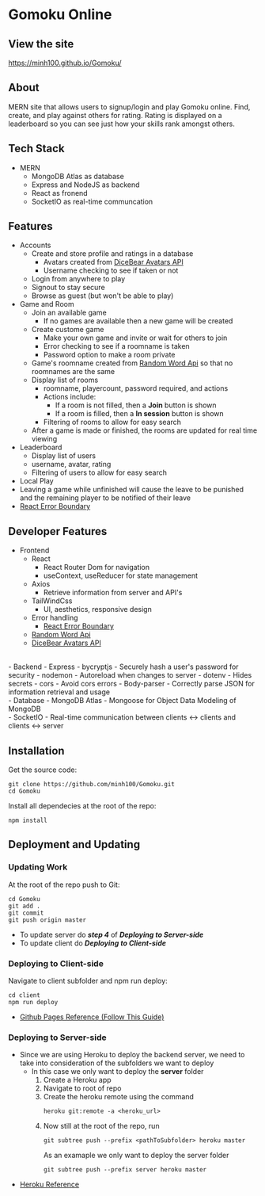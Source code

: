 # Gomoku Online

## View the site
https://minh100.github.io/Gomoku/

## About
MERN site that allows users to signup/login and play Gomoku online. Find, create, and play against others for rating. Rating is displayed on a leaderboard so you can see just how your skills rank amongst others.

## Tech Stack
- MERN
    - MongoDB Atlas as database
    - Express and NodeJS as backend
    - React as fronend
    - SocketIO as real-time communcation

## Features

- Accounts
    - Create and store profile and ratings in a database
        - Avatars created from [DiceBear Avatars API](https://avatars.dicebear.com/)
        - Username checking to see if taken or not
    - Login from anywhere to play
    - Signout to stay secure
    - Browse as guest (but won't be able to play)
- Game and Room
    - Join an available game
        - If no games are available then a new game will be created
    - Create custome game
        - Make your own game and invite or wait for others to join
        - Error checking to see if a roomname is taken
        - Password option to make a room private
    - Game's roomname created from [Random Word Api](https://random-word-api.herokuapp.com) so that no roomnames are the same
    - Display list of rooms
        - roomname, playercount, password required, and actions
        - Actions include:
            - If a room is not filled, then a **Join** button is shown
            - If a room is filled, then a **In session** button is shown
        - Filtering of rooms to allow for easy search
    - After a game is made or finished, the rooms are updated for real time viewing
- Leaderboard
    - Display list of users
    - username, avatar, rating
    - Filtering of users to allow for easy search
- Local Play
- Leaving a game while unfinished will cause the leave to be punished and the remaining player to be notified of their leave
- [React Error Boundary](https://github.com/bvaughn/react-error-boundary#readme)

## Developer Features

- Frontend
    - React
        - React Router Dom for navigation
        - useContext, useReducer for state management
    - Axios 
        - Retrieve information from server and API's
    - TailWindCss
        - UI, aesthetics, responsive design
    - Error handling
        - [React Error Boundary](https://github.com/bvaughn/react-error-boundary#readme)
    - [Random Word Api](https://random-word-api.herokuapp.com)
    - [DiceBear Avatars API](https://avatars.dicebear.com/)
<br/>
- Backend
    - Express
    - bycryptjs
        - Securely hash a user's password for security
    - nodemon
        - Autoreload when changes to server
    - dotenv
        - Hides secrets
    - cors
        - Avoid cors errors
    - Body-parser
        - Correctly parse JSON for information retrieval and usage
<br/>
- Database
    - MongoDB Atlas
        - Mongoose for Object Data Modeling of MongoDB
<br/>
- SocketIO
    - Real-time communication between clients <-> clients and clients <-> server

## Installation

Get the source code:

```shell
git clone https://github.com/minh100/Gomoku.git
cd Gomoku
```

Install all dependecies at the root of the repo:

```shell
npm install
```

## Deployment and Updating

### Updating Work

At the root of the repo push to Git:
```shell
cd Gomoku
git add .
git commit
git push origin master
```

- To update server do **_step 4_** of **_Deploying to Server-side_**<br/>
- To update client do **_Deploying to Client-side_**


### Deploying to Client-side
Navigate to client subfolder and npm run deploy:
```shell
cd client
npm run deploy
```
- [Github Pages Reference (Follow This Guide)](https://dev.to/yuribenjamin/how-to-deploy-react-app-in-github-pages-2a1f)<br/>

### Deploying to Server-side

- Since we are using Heroku to deploy the backend server, we need to take into consideration of the subfolders we want to deploy
    - In this case we only want to deploy the **server** folder
        1. Create a Heroku app
        2. Navigate to root of repo
        3. Create the heroku remote using the command
            ```
            heroku git:remote -a <heroku_url>
        4. Now still at the root of the repo, run
            ```
            git subtree push --prefix <pathToSubfolder> heroku master
            ```
            As an examaple we only want to deploy the server folder
            ```
            git subtree push --prefix server heroku master
            ```
- [Heroku Reference](https://jtway.co/deploying-subdirectory-projects-to-heroku-f31ed65f3f2)<br/>

